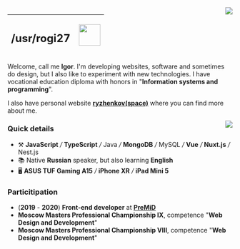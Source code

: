 <img align="right" src="https://visitor-badge.glitch.me/badge?page_id=rogi27&left_color=black&right_color=turquoise" />
  
| <h2><b>/usr/rogi27</b></h2> | <img align="right" width="48" src="https://media4.giphy.com/media/7ai7UN3xf5b1JVYiQd/giphy.gif"> |
| :--- | ---: |  

Welcome, call me **Igor**. I'm developing websites, software and sometimes do design, but I also like to experiment with new technologies. I have vocational education diploma with honors in "**Information systems and programming**".

I also have personal website [__**ryzhenkov(space)**__](https://ryzhenkov.space) where you can find more about me.

<img align="right" src="https://github-readme-stats.vercel.app/api/top-langs/?username=rogi27&layout=compact&title_color=4ecba4&text_color=fff&langs_count=7&border_color=393e43&bg_color=272a2e&card_width=200&custom_title=🔥 Most used languages" />

### Quick details

- ⚒️ **JavaScript** */* **TypeScript** */* Java */* **MongoDB** */* MySQL */* **Vue** */* **Nuxt.js** */* Nest.js
- 📚 Native **Russian** speaker, but also learning **English**
- 🖥 **ASUS TUF Gaming A15** */* **iPhone XR** */* **iPad Mini 5**

### Particitipation

- (**2019** - **2020**) **Front-end developer** at [**PreMiD**](https://premid.app/)
- **Moscow Masters Professional Championship IX**, competence "**Web Design and Development**"
- **Moscow Masters Professional Championship VIII**, competence "**Web Design and Development**"
